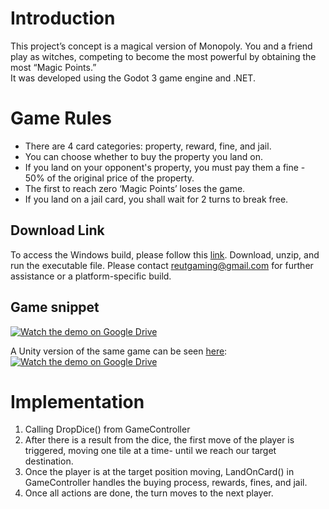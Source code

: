 # Introduction 
This project’s concept is a magical version of Monopoly. You and a friend play as witches, competing to become the most powerful by obtaining the most “Magic Points.”  
It was developed using the Godot 3 game engine and .NET.

# Game Rules
- There are 4 card categories: property, reward, fine, and jail. 
- You can choose whether to buy the property you land on. 
- If you land on your opponent's property, you must pay them a fine - 50% of the original price of the property.
- The first to reach zero ‘Magic Points’ loses the game.
- If you land on a jail card, you shall wait for 2 turns to break free.

## Download Link
To access the Windows build, please follow this [link](https://drive.google.com/file/d/1aKQG4GHajXYaUmMVjQUkoRyVrzXZn5oh/view?usp=sharing). Download, unzip, and run the executable file. Please contact reutgaming@gmail.com for further assistance or a platform-specific build.

## Game snippet
[![Watch the demo on Google Drive](https://drive.google.com/thumbnail?id=1pY6jzij4AF1mp9eMgLbIvKN9DCNiOFCD&sz=w1200-h675)](https://drive.google.com/file/d/1pY6jzij4AF1mp9eMgLbIvKN9DCNiOFCD/view?usp=sharing)

A Unity version of the same game can be seen [here](https://github.com/reuttaldev/Unity-Work-Samples/tree/d597eaa4d14f14951dcd5c70f3af436568b8b176/PlayFab%20sample): [![Watch the demo on Google Drive](https://drive.google.com/thumbnail?id=10m8l24X30I1W1mOAnr2ZJ7dGzeDghB_H&sz=w1200-h675)](https://drive.google.com/file/d/10m8l24X30I1W1mOAnr2ZJ7dGzeDghB_H/view?usp=sharing)

# Implementation
1. Calling DropDice() from GameController
2. After there is a result from the dice, the first move of the player is triggered, moving one tile at a time- until we reach our target destination.
4. Once the player is at the target position moving, LandOnCard() in GameController handles the buying process, rewards, fines, and jail.
5. Once all actions are done, the turn moves to the next player.
